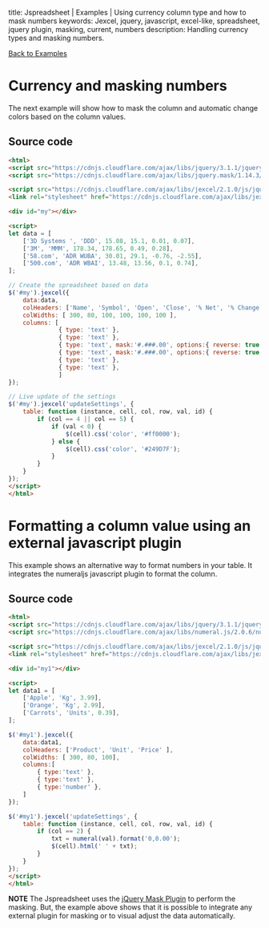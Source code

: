 title: Jspreadsheet | Examples | Using currency column type and how to mask numbers
keywords: Jexcel, jquery, javascript, excel-like, spreadsheet, jquery plugin, masking, current, numbers
description: Handling currency types and masking numbers.

[Back to Examples](/jspreadsheet/v2/examples)

# Currency and masking numbers

The next example will show how to mask the column and automatic change colors based on the column values.
 

## Source code

```html
<html>
<script src="https://cdnjs.cloudflare.com/ajax/libs/jquery/3.1.1/jquery.min.js"></script>
<script src="https://cdnjs.cloudflare.com/ajax/libs/jquery.mask/1.14.3/jquery.mask.min.js"></script>

<script src="https://cdnjs.cloudflare.com/ajax/libs/jexcel/2.1.0/js/jquery.jexcel.js"></script>
<link rel="stylesheet" href="https://cdnjs.cloudflare.com/ajax/libs/jexcel/2.1.0/css/jquery.jexcel.min.css" type="text/css" />

<div id="my"></div>

<script>
let data = [
    ['3D Systems ', 'DDD', 15.08, 15.1, 0.01, 0.07],
    ['3M', 'MMM', 178.34, 178.65, 0.49, 0.28],
    ['58.com', 'ADR WUBA', 30.01, 29.1, -0.76, -2.55],
    ['500.com', 'ADR WBAI', 13.48, 13.56, 0.1, 0.74],
];

// Create the spreadsheet based on data
$('#my').jexcel({
    data:data,
    colHeaders: ['Name', 'Symbol', 'Open', 'Close', '% Net', '% Change'],
    colWidths: [ 300, 80, 100, 100, 100, 100 ],
    columns: [
              { type: 'text' },
              { type: 'text' },
              { type: 'text', mask:'#.###.00', options:{ reverse: true } },
              { type: 'text', mask:'#.###.00', options:{ reverse: true } },
              { type: 'text' },
              { type: 'text' },
              ]
});

// Live update of the settings
$('#my').jexcel('updateSettings', {
    table: function (instance, cell, col, row, val, id) {
        if (col == 4 || col == 5) {
            if (val < 0) {
                $(cell).css('color', '#ff0000');
            } else {
                $(cell).css('color', '#249D7F');
            }
        }
    }
});
</script>
</html>
```  

# Formatting a column value using an external javascript plugin

This example shows an alternative way to format numbers in your table. It integrates the numeraljs javascript plugin to format the column.

## Source code

```html
<html>
<script src="https://cdnjs.cloudflare.com/ajax/libs/jquery/3.1.1/jquery.min.js"></script>
<script src="https://cdnjs.cloudflare.com/ajax/libs/numeral.js/2.0.6/numeral.min.js"></script>

<script src="https://cdnjs.cloudflare.com/ajax/libs/jexcel/2.1.0/js/jquery.jexcel.js"></script>
<link rel="stylesheet" href="https://cdnjs.cloudflare.com/ajax/libs/jexcel/2.1.0/css/jquery.jexcel.min.css" type="text/css" />

<div id="my1"></div>

<script>
let data1 = [
    ['Apple', 'Kg', 3.99],
    ['Orange', 'Kg', 2.99],
    ['Carrots', 'Units', 0.39],
];

$('#my1').jexcel({
    data:data1,
    colHeaders: ['Product', 'Unit', 'Price' ],
    colWidths: [ 300, 80, 100],
    columns:[
        { type:'text' },
        { type:'text' },
        { type:'number' },
    ]
});

$('#my1').jexcel('updateSettings', {
    table: function (instance, cell, col, row, val, id) {
        if (col == 2) {
            txt = numeral(val).format('0,0.00');
            $(cell).html(' ' + txt);
        }
    }
});
</script>
</html>
```  

**NOTE** The Jspreadsheet uses the [jQuery Mask Plugin](https://github.com/igorescobar/jQuery-Mask-Plugin) to perform the masking. But, the example above shows that it is possible to integrate any external plugin for masking or to visual adjust the data automatically.


